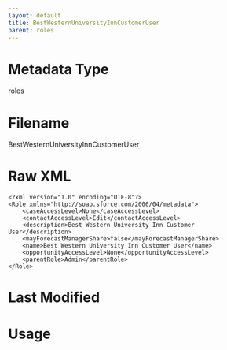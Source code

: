 ```yaml
---
layout: default
title: BestWesternUniversityInnCustomerUser
parent: roles
---
```

# Metadata Type
roles


# Filename 
BestWesternUniversityInnCustomerUser


# Raw XML
```
<?xml version="1.0" encoding="UTF-8"?>
<Role xmlns="http://soap.sforce.com/2006/04/metadata">
    <caseAccessLevel>None</caseAccessLevel>
    <contactAccessLevel>Edit</contactAccessLevel>
    <description>Best Western University Inn Customer User</description>
    <mayForecastManagerShare>false</mayForecastManagerShare>
    <name>Best Western University Inn Customer User</name>
    <opportunityAccessLevel>None</opportunityAccessLevel>
    <parentRole>Admin</parentRole>
</Role>
```


# Last Modified


# Usage
